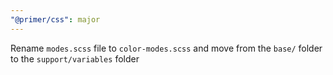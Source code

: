 ```yaml
---
"@primer/css": major
---
```


Rename `modes.scss` file to `color-modes.scss` and move from the `base/` folder to the `support/variables` folder
